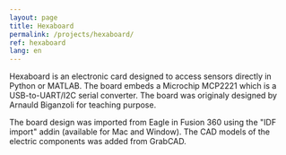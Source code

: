 ```yaml
---
layout: page
title: Hexaboard
permalink: /projects/hexaboard/
ref: hexaboard
lang: en
---
```



Hexaboard is an electronic card designed to access sensors directly in Python or MATLAB. The board embeds a Microchip MCP2221 which is a USB-to-UART/I2C serial converter. The board was originaly designed by Arnauld Biganzoli for teaching purpose.

The board design was imported from Eagle in Fusion 360 using the "IDF import" addin (available for Mac and Window). The CAD models of the electric components was added from GrabCAD.